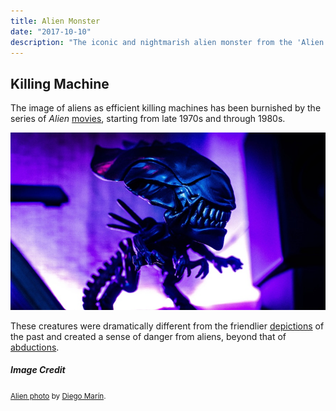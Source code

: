 ```yaml
---
title: Alien Monster
date: "2017-10-10"
description: "The iconic and nightmarish alien monster from the 'Alien' movies."
---
```


## Killing Machine

The image of aliens as efficient killing machines has been burnished by the series of
*Alien* [movies](https://en.wikipedia.org/wiki/Alien_(film)), starting from late 1970s and through 1980s.

![alien creature](./alien-creature.jpg)

These creatures were dramatically different from the friendlier [depictions](../alien-sightings/) of the past
and created a sense of danger from aliens, beyond that of [abductions](../alien-abductions/).

##### Image Credit

<small>[Alien photo](https://unsplash.com/photos/8VPTv83yClg) by [Diego Marín](https://unsplash.com/@diegosmarines).</small>
